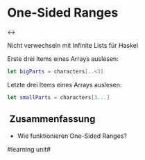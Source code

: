 # One-Sided Ranges
↔️

Nicht verwechseln mit Infinite Lists für Haskel

Erste drei Items eines Arrays auslesen:

```swift
let bigParts = characters[..<3]
```

Letzte drei Items eines Arrays auslesen:

```swift
let smallParts = characters[3...]
```

##  Zusammenfassung
- Wie funktionieren One-Sided Ranges?

#learning unit#